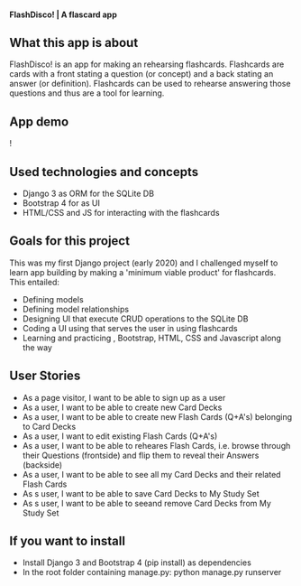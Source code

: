 #### FlashDisco! | A flascard app

## What this app is about

FlashDisco! is an app for making an rehearsing flashcards. Flashcards are cards with a front stating a question (or concept) and a back stating an answer (or definition). Flashcards can be used to rehearse answering those questions and thus are a tool for learning.

## App demo

! [ ](https://github.com/tdijkmans/FlashCards/blob/master/readme.md)

## Used technologies and concepts

- Django 3 as ORM for the SQLite DB
- Bootstrap 4 for as UI
- HTML/CSS and JS for interacting with the flashcards

## Goals for this project

This was my first Django project (early 2020) and I challenged myself to learn app building by making a 'minimum viable product' for flashcards. This entailed:

- Defining models
- Defining model relationships
- Designing UI that execute CRUD operations to the SQLite DB
- Coding a UI using that serves the user in using flashcards
- Learning and practicing , Bootstrap, HTML, CSS and Javascript along the way

## User Stories

- As a page visitor, I want to be able to sign up as a user
- As a user, I want to be able to create new Card Decks
- As a user, I want to be able to create new Flash Cards (Q+A's) belonging to Card Decks
- As a user, I want to edit existing Flash Cards (Q+A's)
- As a user, I want to be able to reheares Flash Cards, i.e. browse through their Questions (frontside) and flip them to reveal their Answers (backside)
- As a user, I want to be able to see all my Card Decks and their related Flash Cards
- As s user, I want to be able to save Card Decks to My Study Set
- As s user, I want to be able to seeand remove Card Decks from My Study Set

## If you want to install

- Install Django 3 and Bootstrap 4 (pip install) as dependencies
- In the root folder containing manage.py: python manage.py runserver
